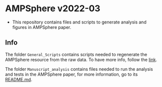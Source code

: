 # AMPSphere v2022-03

- This repository contains files and scripts to generate analysis and figures in AMPSphere
  paper.

## Info

The folder `General_Scripts` contains scripts needed to regenerate the AMPSphere resource from the
raw data. To have more info, follow the [link](General_Scripts/README.md).

The folder `Manuscript_analysis` contains files needed to run the analysis and tests in the AMPSphere paper,
for more information, go to its [README.md](Manuscript_Analysis/README.md).

